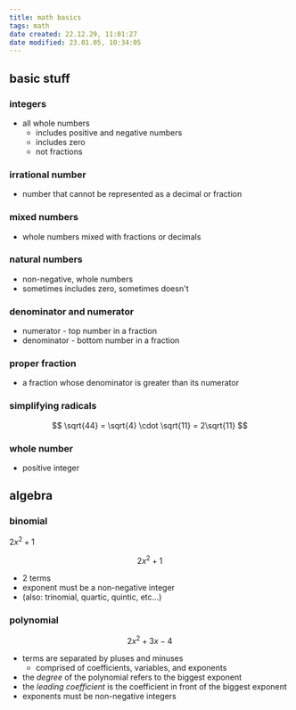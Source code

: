 ```yaml
---
title: math basics
tags: math
date created: 22.12.29, 11:01:27
date modified: 23.01.05, 10:34:05
---
```


## basic stuff

### integers

- all whole numbers
	- includes positive and negative numbers
	- includes zero
	- not fractions

### irrational number

- number that cannot be represented as a decimal or fraction

### mixed numbers

- whole numbers mixed with fractions or decimals

### natural numbers

- non-negative, whole numbers
- sometimes includes zero, sometimes doesn't

### denominator and numerator

- numerator - top number in a fraction
- denominator - bottom number in a fraction

### proper fraction

- a fraction whose denominator is greater than its numerator

### simplifying radicals

$$
\sqrt{44} = \sqrt{4} \cdot \sqrt{11} = 2\sqrt{11}
$$

### whole number

- positive integer

## algebra

### binomial

$2x^2+1$

$$
2x^2+1
$$

- 2 terms
- exponent must be a non-negative integer
- (also: trinomial, quartic, quintic, etc...)

### polynomial

$$
2x^2+3x-4
$$

- terms are separated by pluses and minuses
	- comprised of coefficients, variables, and exponents
- the *degree* of the polynomial refers to the biggest exponent
- the *leading coefficient* is the coefficient in front of the biggest exponent
- exponents must be non-negative integers
